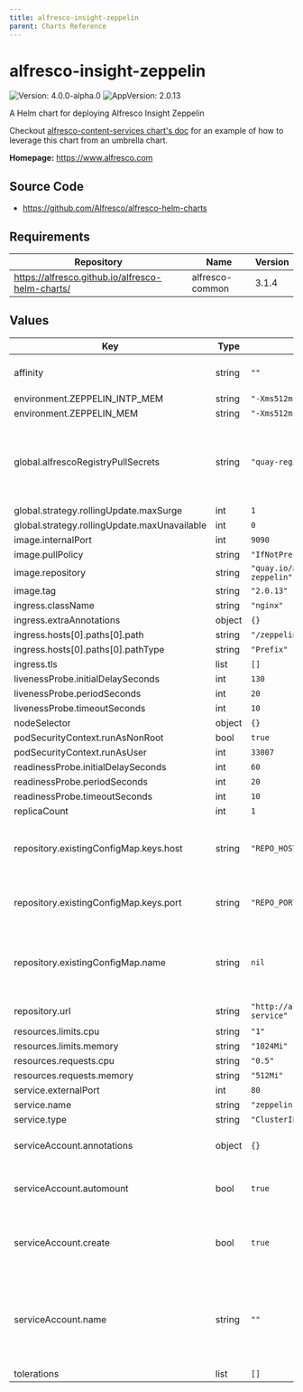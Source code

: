 ```yaml
---
title: alfresco-insight-zeppelin
parent: Charts Reference
---
```


# alfresco-insight-zeppelin

![Version: 4.0.0-alpha.0](https://img.shields.io/badge/Version-4.0.0--alpha.0-informational?style=flat-square) ![AppVersion: 2.0.13](https://img.shields.io/badge/AppVersion-2.0.13-informational?style=flat-square)

A Helm chart for deploying Alfresco Insight Zeppelin

Checkout [alfresco-content-services chart's doc](https://github.com/Alfresco/acs-deployment/blob/master/docs/helm/README.md) for an example of how to leverage this chart from an umbrella chart.

**Homepage:** <https://www.alfresco.com>

## Source Code

* <https://github.com/Alfresco/alfresco-helm-charts>

## Requirements

| Repository | Name | Version |
|------------|------|---------|
| https://alfresco.github.io/alfresco-helm-charts/ | alfresco-common | 3.1.4 |

## Values

| Key | Type | Default | Description |
|-----|------|---------|-------------|
| affinity | string | `""` | Pod affinity, passed thru tpl function |
| environment.ZEPPELIN_INTP_MEM | string | `"-Xms512m -Xmx1g"` |  |
| environment.ZEPPELIN_MEM | string | `"-Xms512m -Xmx1g"` |  |
| global.alfrescoRegistryPullSecrets | string | `"quay-registry-secret"` | Global definition of Docker registry pull secret which can be overridden from parent ACS Helm chart(s) |
| global.strategy.rollingUpdate.maxSurge | int | `1` |  |
| global.strategy.rollingUpdate.maxUnavailable | int | `0` |  |
| image.internalPort | int | `9090` |  |
| image.pullPolicy | string | `"IfNotPresent"` |  |
| image.repository | string | `"quay.io/alfresco/insight-zeppelin"` |  |
| image.tag | string | `"2.0.13"` |  |
| ingress.className | string | `"nginx"` |  |
| ingress.extraAnnotations | object | `{}` |  |
| ingress.hosts[0].paths[0].path | string | `"/zeppelin"` |  |
| ingress.hosts[0].paths[0].pathType | string | `"Prefix"` |  |
| ingress.tls | list | `[]` |  |
| livenessProbe.initialDelaySeconds | int | `130` |  |
| livenessProbe.periodSeconds | int | `20` |  |
| livenessProbe.timeoutSeconds | int | `10` |  |
| nodeSelector | object | `{}` |  |
| podSecurityContext.runAsNonRoot | bool | `true` |  |
| podSecurityContext.runAsUser | int | `33007` |  |
| readinessProbe.initialDelaySeconds | int | `60` |  |
| readinessProbe.periodSeconds | int | `20` |  |
| readinessProbe.timeoutSeconds | int | `10` |  |
| replicaCount | int | `1` |  |
| repository.existingConfigMap.keys.host | string | `"REPO_HOST"` | Key within the configmap holding the repository hostname |
| repository.existingConfigMap.keys.port | string | `"REPO_PORT"` | Key within the configmap holding the repository port |
| repository.existingConfigMap.name | string | `nil` | Name of a pre-existing configmap containing Alfresco repository URL |
| repository.url | string | `"http://alfresco-search-service"` | Alfresco repository URL |
| resources.limits.cpu | string | `"1"` |  |
| resources.limits.memory | string | `"1024Mi"` |  |
| resources.requests.cpu | string | `"0.5"` |  |
| resources.requests.memory | string | `"512Mi"` |  |
| service.externalPort | int | `80` |  |
| service.name | string | `"zeppelin"` |  |
| service.type | string | `"ClusterIP"` |  |
| serviceAccount.annotations | object | `{}` | Annotations to add to the service account |
| serviceAccount.automount | bool | `true` | Automatically mount a ServiceAccount's API credentials? |
| serviceAccount.create | bool | `true` | Specifies whether a service account should be created |
| serviceAccount.name | string | `""` | The name of the service account to use. If not set and create is true, a name is generated using the fullname template |
| tolerations | list | `[]` |  |
